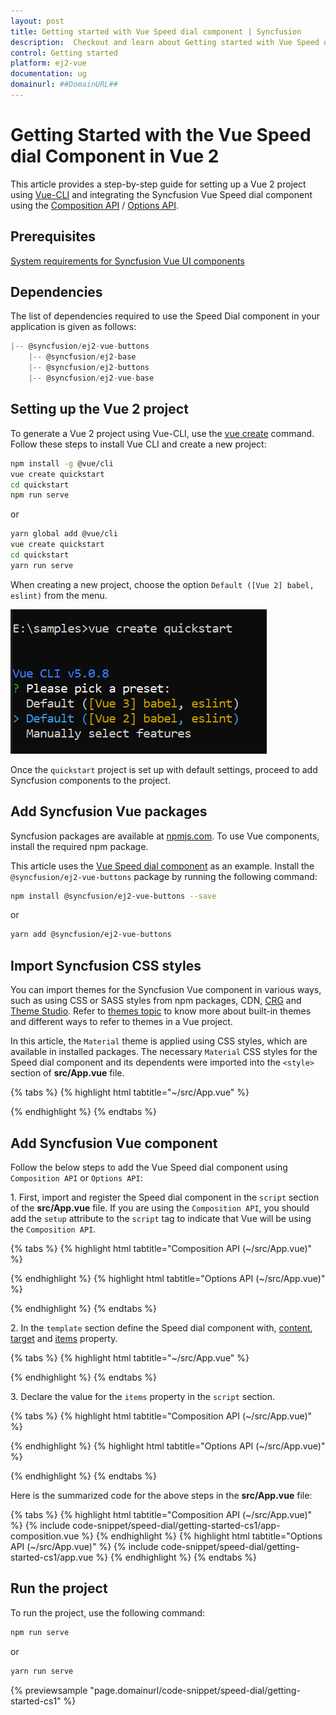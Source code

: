```yaml
---
layout: post
title: Getting started with Vue Speed dial component | Syncfusion
description:  Checkout and learn about Getting started with Vue Speed dial component of Syncfusion Essential JS 2 and more details.
control: Getting started 
platform: ej2-vue
documentation: ug
domainurl: ##DomainURL##
---
```


# Getting Started with the Vue Speed dial Component in Vue 2

This article provides a step-by-step guide for setting up a Vue 2 project using [Vue-CLI](https://cli.vuejs.org/) and integrating the Syncfusion Vue Speed dial component using the [Composition API](https://vuejs.org/guide/introduction.html#composition-api) / [Options API](https://vuejs.org/guide/introduction.html#options-api).

## Prerequisites

[System requirements for Syncfusion Vue UI components](https://ej2.syncfusion.com/vue/documentation/system-requirements/)

## Dependencies

The list of dependencies required to use the Speed Dial component in your application is given as follows:

```js
|-- @syncfusion/ej2-vue-buttons
    |-- @syncfusion/ej2-base
    |-- @syncfusion/ej2-buttons
    |-- @syncfusion/ej2-vue-base
```

## Setting up the Vue 2 project

To generate a Vue 2 project using Vue-CLI, use the [vue create](https://cli.vuejs.org/#getting-started) command. Follow these steps to install Vue CLI and create a new project:

```bash
npm install -g @vue/cli
vue create quickstart
cd quickstart
npm run serve
```

or

```bash
yarn global add @vue/cli
vue create quickstart
cd quickstart
yarn run serve
```

When creating a new project, choose the option `Default ([Vue 2] babel, eslint)` from the menu.

![Vue 2 project](../appearance/images/vue2-terminal.png)

Once the `quickstart` project is set up with default settings, proceed to add Syncfusion components to the project.

## Add Syncfusion Vue packages

Syncfusion packages are available at [npmjs.com](https://www.npmjs.com/search?q=ej2-vue). To use Vue components, install the required npm package.

This article uses the [Vue Speed dial component](https://www.syncfusion.com/vue-components/vue-speed-dial) as an example. Install the `@syncfusion/ej2-vue-buttons` package by running the following command:

```bash
npm install @syncfusion/ej2-vue-buttons --save
```
or

```bash
yarn add @syncfusion/ej2-vue-buttons
```

## Import Syncfusion CSS styles

You can import themes for the Syncfusion Vue component in various ways, such as using CSS or SASS styles from npm packages, CDN, [CRG](https://ej2.syncfusion.com/javascript/documentation/common/custom-resource-generator/) and [Theme Studio](https://ej2.syncfusion.com/vue/documentation/appearance/theme-studio/). Refer to [themes topic](https://ej2.syncfusion.com/vue/documentation/appearance/theme/) to know more about built-in themes and different ways to refer to themes in a Vue project.

In this article, the `Material` theme is applied using CSS styles, which are available in installed packages. The necessary `Material` CSS styles for the Speed dial component and its dependents were imported into the `<style>` section of **src/App.vue** file.

{% tabs %}
{% highlight html tabtitle="~/src/App.vue" %}

<style>
@import '../node_modules/@syncfusion/ej2-base/styles/material.css';
@import '../node_modules/@syncfusion/ej2-buttons/styles/material.css';
</style>

{% endhighlight %}
{% endtabs %}

## Add Syncfusion Vue component

Follow the below steps to add the Vue Speed dial component using `Composition API` or `Options API`:

1\. First, import and register the Speed dial component in the `script` section of the **src/App.vue** file. If you are using the `Composition API`, you should add the `setup` attribute to the `script` tag to indicate that Vue will be using the `Composition API`.

{% tabs %}
{% highlight html tabtitle="Composition API (~/src/App.vue)" %}

<script setup>
import { SpeedDialComponent as EjsSpeeddial } from "@syncfusion/ej2-vue-buttons";
</script>

{% endhighlight %}
{% highlight html tabtitle="Options API (~/src/App.vue)" %}

<script>
import { SpeedDialComponent } from "@syncfusion/ej2-vue-buttons";
export default {
    components: {
        'ejs-speeddial': SpeedDialComponent
    }
}
</script>

{% endhighlight %}
{% endtabs %}

2\. In the `template` section define the Speed dial component with, [content](https://ej2.syncfusion.com/vue/documentation/api/speed-dial#content), [target](https://ej2.syncfusion.com/vue/documentation/api/speed-dial#target) and [items](https://ej2.syncfusion.com/vue/documentation/api/speed-dial#items) property.

{% tabs %}
{% highlight html tabtitle="~/src/App.vue" %}

<template>
    <div>
        <div id="targetElement" style="position:relative;min-height:350px;border:1px solid;"></div>
        <ejs-speeddial id='speeddial'  content='Edit' target='#targetElement' :items='items'></ejs-speeddial>
    </div>
</template>

{% endhighlight %}
{% endtabs %}

3\. Declare the value for the `items` property in the `script` section.

{% tabs %}
{% highlight html tabtitle="Composition API (~/src/App.vue)" %}

<script>
const items = [
  {
      text:'Cut'
  },
  {
      text:'Copy'
  },
  {
      text:'Paste'
  }
];
</script>

{% endhighlight %}
{% highlight html tabtitle="Options API (~/src/App.vue)" %}

<script>
data() {
    return {
        items: [
            {
                text:'Cut'
            },
            {
                text:'Copy'
            },
            {
                text:'Paste'
            }
        ]
    };
}
</script>

{% endhighlight %}
{% endtabs %}

Here is the summarized code for the above steps in the **src/App.vue** file:

{% tabs %}
{% highlight html tabtitle="Composition API (~/src/App.vue)" %}
{% include code-snippet/speed-dial/getting-started-cs1/app-composition.vue %}
{% endhighlight %}
{% highlight html tabtitle="Options API (~/src/App.vue)" %}
{% include code-snippet/speed-dial/getting-started-cs1/app.vue %}
{% endhighlight %}
{% endtabs %}

## Run the project

To run the project, use the following command:

```bash
npm run serve
```

or

```bash
yarn run serve
```
        
{% previewsample "page.domainurl/code-snippet/speed-dial/getting-started-cs1" %}
